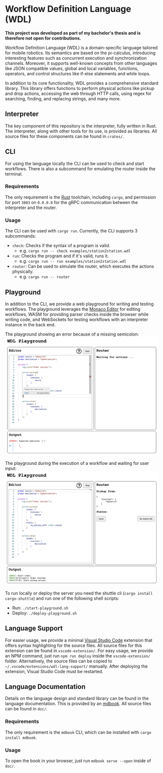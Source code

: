 # Workflow Definition Language (WDL)

**This project was developed as part of my bachelor's thesis and is therefore not open for contributions.**

Workflow Definition Language (WDL) is a domain-specific language tailored for mobile robotics. Its semantics are based on the pi-calculus, introducing interesting features such as concurrent execution and synchronization channels. Moreover, it supports well-known concepts from other languages like JSON compatible values, global and local variables, functions, operators, and control structures like if-else statements and while loops.

In addition to its core functionality, WDL provides a comprehensive standard library. This library offers functions to perform physical actions like pickup and drop actions, accessing the web through HTTP calls, using regex for searching, finding, and replacing strings, and many more.

## Interpreter

The key component of this repository is the interpreter, fully written in Rust. The interpreter, along with other tools for its use, is provided as libraries. All source files for these components can be found in `crates/`.

## CLI

For using the language locally the CLI can be used to check and start workflows. There is also a subcommand for emulating the router inside the terminal.

### Requirements

The only requirement is the [Rust](https://www.rust-lang.org/) toolchain, including `cargo`, and permission for port `3003` on `0.0.0.0` for the gRPC communication between the interpreter and the router.

### Usage

The CLI can be used with `cargo run`. Currently, the CLI supports 3 subcommands:

- `check`: Checks if the syntax of a program is valid.
  - e.g. `cargo run -- check examples/station2station.wdl`
- `run`: Checks the program and if it's valid, runs it.
  - e.g. `cargo run -- run examples/station2station.wdl`
- `router`: Can be used to simulate the router, which executes the actions physically.
  - e.g. `cargo run -- router`

## Playground

In addition to the CLI, we provide a web playground for writing and testing workflows. The playground leverages the [Monaco Editor](https://github.com/microsoft/monaco-editor) for editing workflows, WASM for providing parser checks inside the browser while writing code, and WebSockets for testing workflows with an interpreter instance in the back end.

The playground showing an error because of a missing semicolon:  
![The Playground showing an error.](assets/playground-error.jpg)

The playground during the execution of a workflow and waiting for user input:  
![The Playground during execution.](assets/playground-execution.jpg)

To run locally or deploy the server you need the shuttle cli (`cargo install cargo-shuttle`) and run one of the following shell scripts:

- Run: `./start-playground.sh`
- Deploy: `./deploy-playground.sh`

## Language Support

For easier usage, we provide a minimal [Visual Studio Code](https://code.visualstudio.com/) extension that offers syntax highlighting for the source files. All source files for this extension can be found in `vscode-extension/`. For easy usage, we provide an NPM command, just run `npm run deploy` inside the `vscode-extension/` folder. Alternatively, the source files can be copied to `~/.vscode/extensions/wdl-lang-support/` manually. After deploying the extension, Visual Studio Code must be restarted.

## Language Documentation

Details on the language design and standard library can be found in the language documentation. This is provided by an [mdbook](http://rust-lang.github.io/mdBook/). All source files can be found in `doc/`.

### Requirements

The only requirement is the `mdbook` CLI, which can be installed with `cargo install mdbook`.

### Usage

To open the book in your browser, just run `mdbook serve --open` inside of `doc/`.
